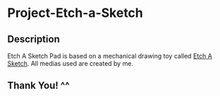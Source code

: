 # Project-Etch-a-Sketch

## Description

Etch A Sketch Pad is based on a mechanical drawing toy called [Etch A Sketch](https://en.wikipedia.org/wiki/Etch_A_Sketch). All medias used are created by me.

## Thank You! ^^